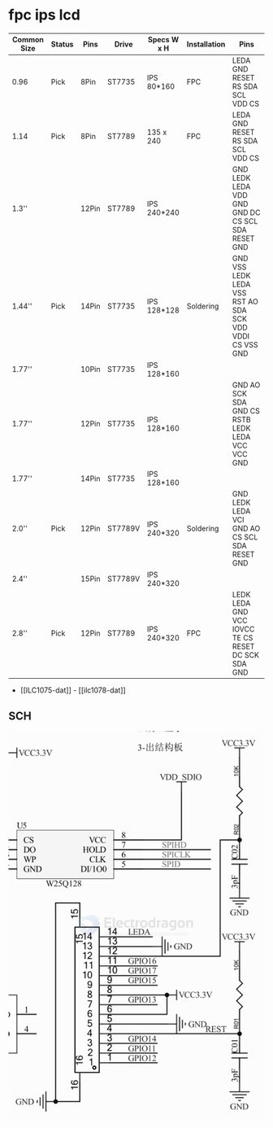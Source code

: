 
# fpc ips lcd 


| Common Size | Status | Pins  | Drive   | Specs W x H | Installation | Pins                                                     |
| ----------- | ------ | ----- | ------- | ----------- | ------------ | -------------------------------------------------------- |
| 0.96        | Pick   | 8Pin  | ST7735  | IPS 80*160  | FPC          | LEDA GND RESET RS SDA SCL VDD CS                         |
| 1.14        | Pick   | 8Pin  | ST7789  | 135 x 240   | FPC          | LEDA GND RESET RS SDA SCL VDD CS                         |
| 1.3''       |        | 12Pin | ST7789  | IPS 240*240 |              | GND LEDK LEDA VDD GND GND DC CS SCL SDA RESET GND        |
| 1.44''      | Pick   | 14Pin | ST7735  | IPS 128*128 | Soldering    | GND VSS LEDK LEDA VSS RST AO SDA SCK VDD VDDI CS VSS GND |
| 1.77''      |        | 10Pin | ST7735  | IPS 128*160 |              |
| 1.77''      |        | 12Pin | ST7735  | IPS 128*160 |              | GND AO SCK SDA GND CS RSTB LEDK LEDA VCC VCC GND         |
| 1.77''      |        | 14Pin | ST7735  | IPS 128*160 |              |
| 2.0''       | Pick   | 12Pin | ST7789V | IPS 240*320 | Soldering    | GND LEDK LEDA VCI GND AO CS SCL SDA RESET GND            |
| 2.4''       |        | 15Pin | ST7789V | IPS 240*320 |
| 2.8''       | Pick   | 12Pin | ST7789  | IPS 240*320 | FPC          | LEDK LEDA GND VCC IOVCC TE CS RESET DC SCK SDA GND       |

- [[ILC1075-dat]] - [[ilc1078-dat]]

## SCH 

![](2024-12-26-15-22-01.png)